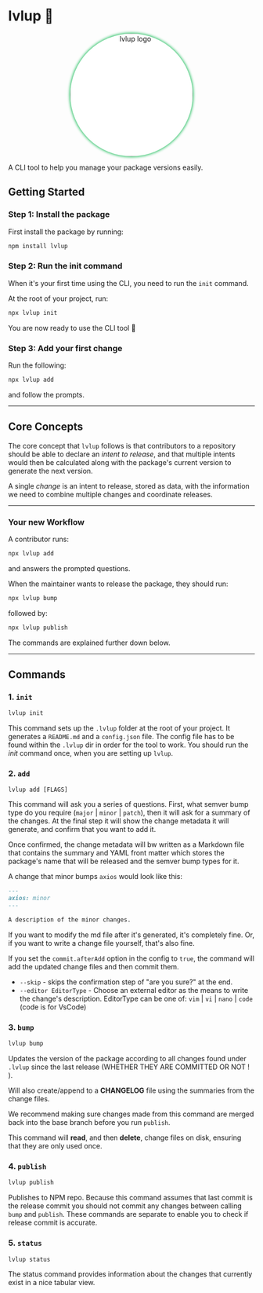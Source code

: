 # lvlup 🎩

<p align="center" >
  <img src="https://i.ibb.co/Z8cNZVZ/level-up.png" width="250" alt="lvlup logo" 
  style="background-color:white; border-radius:50%; box-shadow:0px 0px 5px 2px rgba(66,200,118,1);"
  />
</p>

A CLI tool to help you manage your package versions easily.

## Getting Started

### Step 1: Install the package

First install the package by running:

```bash
npm install lvlup
```

### Step 2: Run the init command

When it's your first time using the CLI, you need to run the `init` command.

At the root of your project, run:

```bash
npx lvlup init
```

You are now ready to use the CLI tool 🙂

### Step 3: Add your first change

Run the following:

```bash
npx lvlup add
```

and follow the prompts.

---

## Core Concepts

The core concept that `lvlup` follows is that contributors to a repository should be able to declare an _intent to release_, and that multiple intents would then be calculated along with the package's current version to generate the next version.

A single _change_ is an intent to release, stored as data, with the information we need to combine multiple changes and coordinate releases.

---

### Your new Workflow

A contributor runs:

```bash
npx lvlup add
```

and answers the prompted questions.

When the maintainer wants to release the package, they should run:

```bash
npx lvlup bump
```

followed by:

```bash
npx lvlup publish
```

The commands are explained further down below.

---

## Commands

### 1. `init`

```bash
lvlup init
```

This command sets up the `.lvlup` folder at the root of your project. It generates a `README.md` and a `config.json` file. The config file has to be found within the `.lvlup` dir in order for the tool to work. You should run the _init_ command once, when you are setting up `lvlup`.

### 2. `add`

```
lvlup add [FLAGS]
```

This command will ask you a series of questions. First, what semver bump type do you require (`major` | `minor` | `patch`), then it will ask for a summary of the changes. At the final step it will show the change metadata it will generate, and confirm that you want to add it.

Once confirmed, the change metadata will bw written as a Markdown file that contains the summary and YAML front matter which stores the package's name that will be released and the semver bump types for it.

A change that minor bumps `axios` would look like this:

```md
---
axios: minor
---

A description of the minor changes.
```

If you want to modify the md file after it's generated, it's completely fine. Or, if you want to write a change file yourself, that's also fine.

If you set the `commit.afterAdd` option in the config to `true`, the command will add the updated change files and then commit them.

- `--skip` - skips the confirmation step of "are you sure?" at the end.
- `--editor EditorType` - Choose an external editor as the means to write the change's description. EditorType can be one of: `vim` | `vi` | `nano` | `code` (code is for VsCode)

### 3. `bump`

```bash
lvlup bump
```

Updates the version of the package according to all changes found under `.lvlup` since the last release (WHETHER THEY ARE COMMITTED OR NOT ! ).

Will also create/append to a **CHANGELOG** file using the summaries from the change files.

We recommend making sure changes made from this command are merged back into the base branch before you run `publish`.

This command will **read**, and then **delete**, change files on disk, ensuring that they are only used once.

### 4. `publish`

```bash
lvlup publish
```

Publishes to NPM repo. Because this command assumes that last commit is the release commit you should not commit any changes between calling `bump` and `publish`. These commands are separate to enable you to check if release commit is accurate.

### 5. `status`

```bash
lvlup status
```

The status command provides information about the changes that currently exist in a nice tabular view.
